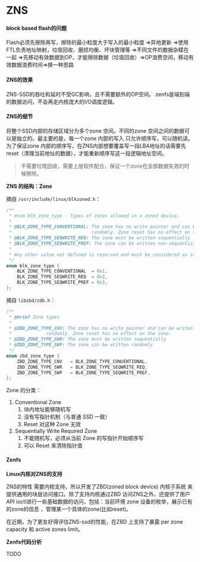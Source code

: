 # ZNS

#### block based flash的问题

Flash必须先擦除再写，擦除的最小粒度大于写入的最小粒度 =>异地更新 =>使用FTL负责地址映射，垃圾回收、磨损均衡、坏块管理等 =>不同文件的数据杂糅在一起 =>先移动有效数据到OP，才能擦除数据（垃圾回收）=>OP浪费空间，移动有效数据浪费时间=>换一种思路

#### ZNS的效果

ZNS-SSD的吞吐和延时不受GC影响，且不需要额外的OP空间。 zenfs是端到端的数据访问，不会再走内核庞大的I/O调度逻辑。

#### ZNS的细节

将整个SSD内部的存储区域分为多个zone 空间。不同的zone 空间之间的数据可以是独立的。最主要的是，每一个zone 内部的写入 只允许顺序写，可以随机读。为了保证zone 内部的顺序写，在ZNS内部想要覆盖写一段LBA地址的话需要先reset（清理当前地址的数据），才能重新顺序写这一段逻辑地址空间。

> 不需要垃圾回收，需要上层软件配合，保证一个zone在全部数据失效的时候擦除。

**ZNS 的结构：Zone**

摘自 `/usr/include/linux/blkzoned.h`：

```c
/**
 * enum blk_zone_type - Types of zones allowed in a zoned device.
 *
 * @BLK_ZONE_TYPE_CONVENTIONAL: The zone has no write pointer and can be writen
 *                              randomly. Zone reset has no effect on the zone.
 * @BLK_ZONE_TYPE_SEQWRITE_REQ: The zone must be written sequentially
 * @BLK_ZONE_TYPE_SEQWRITE_PREF: The zone can be written non-sequentially
 *
 * Any other value not defined is reserved and must be considered as invalid.
 */
enum blk_zone_type {
	BLK_ZONE_TYPE_CONVENTIONAL	= 0x1,
	BLK_ZONE_TYPE_SEQWRITE_REQ	= 0x2,
	BLK_ZONE_TYPE_SEQWRITE_PREF	= 0x3,
};
```

摘自 `libzbd/zdb.h`：

```c
/**
 * @brief Zone types
 *
 * @ZBD_ZONE_TYPE_CNV: The zone has no write pointer and can be writen
 *		       randomly. Zone reset has no effect on the zone.
 * @ZBD_ZONE_TYPE_SWR: The zone must be written sequentially
 * @ZBD_ZONE_TYPE_SWP: The zone can be written randomly
 */
enum zbd_zone_type {
	ZBD_ZONE_TYPE_CNV	= BLK_ZONE_TYPE_CONVENTIONAL,
	ZBD_ZONE_TYPE_SWR	= BLK_ZONE_TYPE_SEQWRITE_REQ,
	ZBD_ZONE_TYPE_SWP	= BLK_ZONE_TYPE_SEQWRITE_PREF,
};
```

Zone 的分类：

1. Conventional Zone
   1. 块内地址能够随机写
   2. 没有写指针机制（与普通 SSD 一致）
   3. Reset 对这种 Zone 无效
2. Sequentially Write Required Zone
   1. 不能随机写，必须从当前 Zone 的写指针开始顺序写
   2. 可以 Reset 来清除指针值

#### Zenfs

**Linux内核对ZNS的支持**

ZNS的特性 需要内核支持，所以开发了ZBD(zoned block device) 内核子系统 来提供通用的块层访问接口。除了支持内核通过ZBD 访问ZNS之外，还提供了用户API ioctl进行一些基础数据的访问，包括：当前环境 zone 设备的枚举，展示已有的zone的信息 ，管理某一个具体的zone(比如reset)。

在近期，为了更友好得评估ZNS-ssd的性能，在ZBD 上支持了暴露 per zone capacity 和 active zones limit。

**Zenfs代码分析**

TODO
